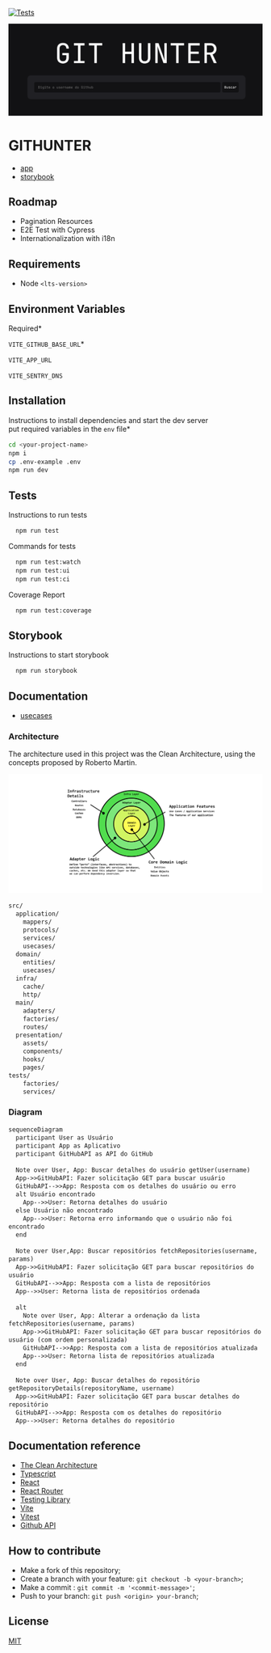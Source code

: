 [//]: # ([![MIT License]&#40;https://img.shields.io/apm/l/atomic-design-ui.svg?&#41;]&#40;https://github.com/tterb/atomic-design-ui/blob/master/LICENSEs&#41;)
[![Tests](https://github.com/mpluiz/projectfy/actions/workflows/test.yml/badge.svg)](https://github.com/mpluiz/git-hunter/actions/workflows/ci.yml)

![logo](./docs/app.png 'LOGO')

# GITHUNTER

- [app](https://githunter.mpluiz.com.br)
- [storybook](https://storybook.githunter.mpluiz.com.br)

## Roadmap

- Pagination Resources
- E2E Test with Cypress
- Internationalization with i18n

## Requirements
- Node `<lts-version>`

## Environment Variables

Required*

`VITE_GITHUB_BASE_URL`*

`VITE_APP_URL`

`VITE_SENTRY_DNS`

## Installation

Instructions to install dependencies and start the dev server\
put required variables in the `env` file*

```bash
cd <your-project-name>
npm i
cp .env-example .env
npm run dev
```

## Tests

Instructions to run tests

```bash
  npm run test
```

Commands for tests

```bash
  npm run test:watch
  npm run test:ui
  npm run test:ci
```

Coverage Report

```bash
  npm run test:coverage
```

## Storybook

Instructions to start storybook

```bash
  npm run storybook
```

## Documentation

- [usecases](/docs/usecases.md)

### Architecture

The architecture used in this project was the Clean Architecture, using the concepts proposed by Roberto Martin.

![clean-architecture](./docs/clean-arch.png 'Clean Architecture')


```
src/
  application/
    mappers/
    protocols/
    services/
    usecases/
  domain/
    entities/
    usecases/
  infra/
    cache/
    http/
  main/
    adapters/
    factories/
    routes/
  presentation/
    assets/
    components/
    hooks/
    pages/
tests/
    factories/
    services/
```

### Diagram

```mermaid
sequenceDiagram
  participant User as Usuário
  participant App as Aplicativo
  participant GitHubAPI as API do GitHub

  Note over User, App: Buscar detalhes do usuário getUser(username)
  App->>GitHubAPI: Fazer solicitação GET para buscar usuário
  GitHubAPI-->>App: Resposta com os detalhes do usuário ou erro
  alt Usuário encontrado
    App-->>User: Retorna detalhes do usuário
  else Usuário não encontrado
    App-->>User: Retorna erro informando que o usuário não foi encontrado
  end

  Note over User,App: Buscar repositórios fetchRepositories(username, params)
  App->>GitHubAPI: Fazer solicitação GET para buscar repositórios do usuário
  GitHubAPI-->>App: Resposta com a lista de repositórios
  App-->>User: Retorna lista de repositórios ordenada

  alt
    Note over User, App: Alterar a ordenação da lista fetchRepositories(username, params)
    App->>GitHubAPI: Fazer solicitação GET para buscar repositórios do usuário (com ordem personalizada)
    GitHubAPI-->>App: Resposta com a lista de repositórios atualizada
    App-->>User: Retorna lista de repositórios atualizada
  end

  Note over User, App: Buscar detalhes do repositório getRepositoryDetails(repositoryName, username)
  App->>GitHubAPI: Fazer solicitação GET para buscar detalhes do repositório
  GitHubAPI-->>App: Resposta com os detalhes do repositório
  App-->>User: Retorna detalhes do repositório
```

## Documentation reference
- [The Clean Architecture](https://blog.cleancoder.com/uncle-bob/2012/08/13/the-clean-architecture.html)
- [Typescript](https://www.typescriptlang.org/docs/)
- [React](https://react.dev/reference/react)
- [React Router](https://reactrouter.com/en/main/start/overview)
- [Testing Library](https://testing-library.com/docs/react-testing-library/intro/)
- [Vite](https://vitejs.dev/guide/)
- [Vitest](https://vitest.dev/guide/)
- [Github API](https://docs.github.com/en/rest/guides/getting-started-with-the-rest-api?apiVersion=2022-11-28)

## How to contribute

- Make a fork of this repository;
- Create a branch with your feature: `git checkout -b <your-branch>`;
- Make a commit : `git commit -m '<commit-message>'`;
- Push to your branch: `git push <origin> your-branch`;

## License

[MIT](https://choosealicense.com/licenses/mit/)
